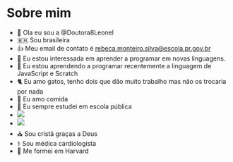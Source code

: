 # Sobre mim
- 👋 Ola eu sou a @Doutora8Leonel
- 🇧🇷 Sou brasileira
- :+1: Meu email de contato é rebeca.monteiro.silva@escola.pr.gov.br
- 👀 Eu estou interessada em aprender a programar em novas linguagens.
- 🌱 Eu estou aprendendo a programar recentemente a linguagem de JavaScript e Scratch
- :cat2: Eu amo gatos, tenho dois que dão muito trabalho mas não os trocaria por nada
- :pizza: Eu amo comida 
- :school: Eu sempre estudei em escola pública
- ![](https://img.shields.io/badge/McDonald's-FBC817?style=for-the-badge&logo=McDonald's&logoColor=white)
- ![](https://img.shields.io/badge/Burger%20King-D62300?style=for-the-badge&logo=Burger%20King&logoColor=white)
- :church: Sou cristã graças a Deus
- ⚕️ Sou médica cardiologista
- :school: Me formei em Harvard

<!---
Doutora8Leonel/Doutora8Leonel is a ✨ special ✨ repository because its `README.md` (this file) appears on your GitHub profile.
You can click the Preview link to take a look at your changes.
--->
